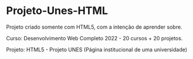 # Projeto-Unes-HTML
Projeto criado somente com HTML5, com a intenção de aprender sobre.

Curso: Desenvolvimento Web Completo 2022 - 20 cursos + 20 projetos.

Projeto: HTML5 - Projeto UNES (Página institucional de uma universidade)
